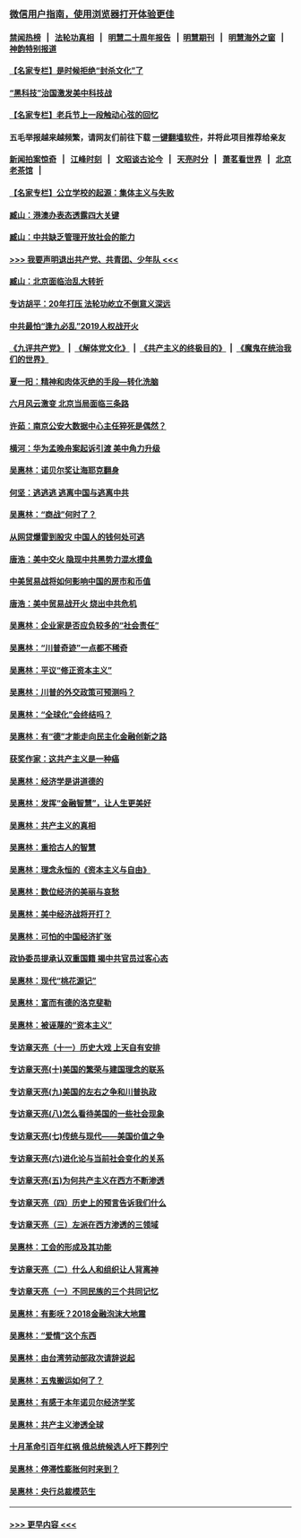 ### [微信用户指南，使用浏览器打开体验更佳](https://github.com/gfw-breaker/banned-news1/blob/master/indexes/wechat-guide.md?t=0)
#### [禁闻热榜](热点新闻.md?t=0)  &nbsp;&nbsp;|&nbsp;&nbsp; [法轮功真相](https://github.com/gfw-breaker/truth/blob/master/README.md?t=0) &nbsp;&nbsp;|&nbsp;&nbsp; [明慧二十周年报告](https://github.com/gfw-breaker/mh-reports/blob/master/README.md?t=0) &nbsp;&nbsp;|&nbsp;&nbsp;[明慧期刊](https://github.com/gfw-breaker/mh-qikan) &nbsp;&nbsp;|&nbsp;&nbsp; [明慧海外之窗](https://github.com/gfw-breaker/mh-news/blob/master/README.md?t=0) &nbsp;&nbsp;|&nbsp;&nbsp; [神韵特别报道](https://github.com/gfw-breaker/mh-news/blob/master/shenyun.md?t=0)
#### [【名家专栏】是时候拒绝“封杀文化”了](../pages/nsc423/n11814093.md?t=02100444) 
#### [“黑科技”治国激发美中科技战](../pages/nsc423/n11638056.md?t=02100444) 
#### [【名家专栏】老兵节上一段触动心弦的回忆](../pages/nsc423/n11646016.md?t=02100444) 
#### 五毛举报越来越频繁，请网友们前往下载 [一键翻墙软件](https://github.com/gfw-breaker/ssr-accounts)，并将此项目推荐给亲友
#### [新闻拍案惊奇](https://github.com/gfw-breaker/banned-news1/blob/master/pages/link4.md) &nbsp;&nbsp;|&nbsp;&nbsp; [江峰时刻](https://github.com/gfw-breaker/banned-news1/blob/master/pages/link4.md) &nbsp;&nbsp;|&nbsp;&nbsp; [文昭谈古论今](https://github.com/gfw-breaker/banned-news1/blob/master/pages/link4.md) &nbsp;&nbsp;|&nbsp;&nbsp; [天亮时分](https://github.com/gfw-breaker/banned-news1/blob/master/pages/link4.md) &nbsp;&nbsp;|&nbsp;&nbsp; [萧茗看世界](https://github.com/gfw-breaker/banned-news1/blob/master/pages/link4.md) &nbsp;&nbsp;|&nbsp;&nbsp; [北京老茶馆](https://github.com/gfw-breaker/banned-news1/blob/master/pages/link4.md) &nbsp;&nbsp;|&nbsp;&nbsp; 
#### [【名家专栏】公立学校的起源：集体主义与失败](../pages/nsc423/n11601833.md?t=02100444) 
#### [臧山：港澳办表态透露四大关键](../pages/nsc423/n11421628.md?t=02100444) 
#### [臧山：中共缺乏管理开放社会的能力](../pages/nsc423/n11407457.md?t=02100444) 
#### [>>> 我要声明退出共产党、共青团、少年队 <<<](https://github.com/begood0513/goodnews/blob/master/quit/letter.md) 
#### [臧山：北京面临治乱大转折](../pages/nsc423/n11406895.md?t=02100444) 
#### [专访胡平：20年打压 法轮功屹立不倒意义深远](../pages/nsc423/n11398800.md?t=02100444) 
#### [中共最怕“逢九必乱”2019人权战开火](../pages/nsc423/n11385248.md?t=02100444) 
#### [《九评共产党》](https://github.com/begood0513/9ping.md/blob/master/README.md) &nbsp;|&nbsp; [《解体党文化》](../../../../jtdwh.md/blob/master/README.md)  &nbsp;|&nbsp; [《共产主义的终极目的》](../../../../gczydzjmd.md/blob/master/README.md) &nbsp;|&nbsp; [《魔鬼在统治我们的世界》](../../../../mgztzwmdsj.md/blob/master/README.md) 
#### [夏一阳：精神和肉体灭绝的手段—转化洗脑](../pages/nsc423/n11368250.md?t=02100444) 
#### [六月风云激变 北京当局面临三条路](../pages/nsc423/n11313668.md?t=02100444) 
#### [许茹：南京公安大数据中心主任猝死是偶然？](../pages/nsc423/n11064744.md?t=02100444) 
#### [横河：华为孟晚舟案起诉引渡 美中角力升级](../pages/nsc423/n11027230.md?t=02100444) 
#### [吴惠林：诺贝尔奖让海耶克翻身](../pages/nsc423/n10890049.md?t=02100444) 
#### [何坚：逃逃逃 逃离中国与逃离中共](../pages/nsc423/n10592891.md?t=02100444) 
#### [吴惠林：“商战”何时了？](../pages/nsc423/n10573558.md?t=02100444) 
#### [从网贷爆雷到股灾 中国人的钱何处可逃](../pages/nsc423/n10572800.md?t=02100444) 
#### [唐浩：美中交火 隐现中共黑势力混水摸鱼](../pages/nsc423/n10544040.md?t=02100444) 
#### [中美贸易战将如何影响中国的房市和币值](../pages/nsc423/n10543697.md?t=02100444) 
#### [唐浩：美中贸易战开火 烧出中共危机](../pages/nsc423/n10540126.md?t=02100444) 
#### [吴惠林：企业家是否应负较多的“社会责任”](../pages/nsc423/n10535022.md?t=02100444) 
#### [吴惠林：“川普奇迹”一点都不稀奇](../pages/nsc423/n10512808.md?t=02100444) 
#### [吴惠林：平议“修正资本主义”](../pages/nsc423/n10495724.md?t=02100444) 
#### [吴惠林：川普的外交政策可预测吗？](../pages/nsc423/n10462387.md?t=02100444) 
#### [吴惠林：“全球化”会终结吗？](../pages/nsc423/n10452838.md?t=02100444) 
#### [吴惠林：有“德”才能走向民主化金融创新之路](../pages/nsc423/n10432292.md?t=02100444) 
#### [获奖作家：这共产主义是一种癌](../pages/nsc423/n10431541.md?t=02100444) 
#### [吴惠林：经济学是讲道德的](../pages/nsc423/n10398014.md?t=02100444) 
#### [吴惠林：发挥“金融智慧”，让人生更美好](../pages/nsc423/n10375019.md?t=02100444) 
#### [吴惠林：共产主义的真相](../pages/nsc423/n10351394.md?t=02100444) 
#### [吴惠林：重拾古人的智慧](../pages/nsc423/n10337691.md?t=02100444) 
#### [吴惠林：理念永恒的《资本主义与自由》](../pages/nsc423/n10316274.md?t=02100444) 
#### [吴惠林：数位经济的美丽与哀愁](../pages/nsc423/n10292946.md?t=02100444) 
#### [吴惠林：美中经济战将开打？](../pages/nsc423/n10258825.md?t=02100444) 
#### [吴惠林：可怕的中国经济扩张](../pages/nsc423/n10219147.md?t=02100444) 
#### [政协委员提承认双重国籍 揭中共官员过客心态](../pages/nsc423/n10208809.md?t=02100444) 
#### [吴惠林：现代“桃花源记”](../pages/nsc423/n10185234.md?t=02100444) 
#### [吴惠林：富而有德的洛克斐勒](../pages/nsc423/n10142264.md?t=02100444) 
#### [吴惠林：被诬蔑的“资本主义”](../pages/nsc423/n10124816.md?t=02100444) 
#### [专访章天亮（十一）历史大戏 上天自有安排](../pages/nsc423/n10094905.md?t=02100444) 
#### [专访章天亮(十)美国的繁荣与建国理念的联系](../pages/nsc423/n10094899.md?t=02100444) 
#### [专访章天亮(九)美国的左右之争和川普执政](../pages/nsc423/n10094889.md?t=02100444) 
#### [专访章天亮(八)怎么看待美国的一些社会现象](../pages/nsc423/n10094857.md?t=02100444) 
#### [专访章天亮(七)传统与现代——美国价值之争](../pages/nsc423/n10093140.md?t=02100444) 
#### [专访章天亮(六)进化论与当前社会变化的关系](../pages/nsc423/n10092036.md?t=02100444) 
#### [专访章天亮(五)为何共产主义在西方不断渗透](../pages/nsc423/n10083620.md?t=02100444) 
#### [专访章天亮（四）历史上的预言告诉我们什么](../pages/nsc423/n10083606.md?t=02100444) 
#### [专访章天亮（三）左派在西方渗透的三领域](../pages/nsc423/n10081115.md?t=02100444) 
#### [吴惠林：工会的形成及其功能](../pages/nsc423/n10080633.md?t=02100444) 
#### [专访章天亮（二）什么人和组织让人背离神](../pages/nsc423/n10076637.md?t=02100444) 
#### [专访章天亮（一）不同民族的三个共同记忆](../pages/nsc423/n10074188.md?t=02100444) 
#### [吴惠林：有影呒？2018金融泡沫大地震](../pages/nsc423/n10040534.md?t=02100444) 
#### [吴惠林：“爱情”这个东西](../pages/nsc423/n10019423.md?t=02100444) 
#### [吴惠林：由台湾劳动部政次请辞说起](../pages/nsc423/n9979679.md?t=02100444) 
#### [吴惠林：五鬼搬运如何了？](../pages/nsc423/n9925338.md?t=02100444) 
#### [吴惠林：有感于本年诺贝尔经济学奖](../pages/nsc423/n9871883.md?t=02100444) 
#### [吴惠林：共产主义渗透全球](../pages/nsc423/n9812748.md?t=02100444) 
#### [十月革命引百年红祸 俄总统候选人吁下葬列宁](../pages/nsc423/n9810182.md?t=02100444) 
#### [吴惠林：停滞性膨胀何时来到？](../pages/nsc423/n9764136.md?t=02100444) 
#### [吴惠林：央行总裁模范生](../pages/nsc423/n9728134.md?t=02100444) 

----
#### [ >>> 更早内容 <<< ](../indexes/nsc423-earlier.md)
